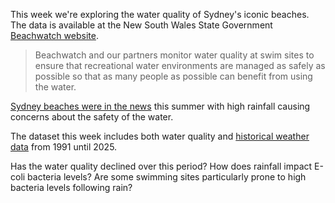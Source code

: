 This week we're exploring the water quality of Sydney's iconic beaches. The data is 
available at the New South Wales State Government [Beachwatch 
website](https://www.beachwatch.nsw.gov.au/waterMonitoring/waterQualityData). 

> Beachwatch and our partners monitor water quality at swim sites to ensure 
> that recreational water environments are managed as safely as possible so that 
> as many people as possible can benefit from using the water.

[Sydney beaches were in the news](https://www.abc.net.au/news/2025-01-10/pollution-risks-in-sydney-beaches-contaminated-waterways-rain/104790856.) 
this summer with high rainfall causing concerns about the safety of the water.

The dataset this week includes both water quality and [historical weather data](https://open-meteo.com/) from 1991 until 2025. 

Has the water quality declined over this period?
How does rainfall impact E-coli bacteria levels? 
Are some swimming sites particularly prone to high bacteria levels following rain?


